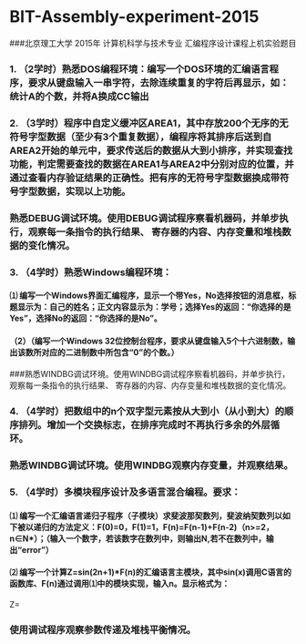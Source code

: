 # BIT-Assembly-experiment-2015
###北京理工大学 2015年 计算机科学与技术专业 汇编程序设计课程上机实验题目 

### 1.	（2学时）熟悉DOS编程环境：编写一个DOS环境的汇编语言程序，要求从键盘输入一串字符，去除连续重复的字符后再显示，如：统计A的个数，并将A换成CC输出

###  2.	（3学时）程序中自定义缓冲区AREA1，其中存放200个无序的无符号字型数据（至少有3个重复数据），编程序将其排序后送到自AREA2开始的单元中，要求传送后的数据从大到小排序，并实现查找功能，判定需要查找的数据在AREA1与AREA2中分别对应的位置，并通过查看内存验证结果的正确性。把有序的无符号字型数据换成带符号字型数据，实现以上功能。
### 熟悉DEBUG调试环境。使用DEBUG调试程序察看机器码，并单步执行，观察每一条指令的执行结果、 寄存器的内容、内存变量和堆栈数据的变化情况。

### 3.	（4学时）熟悉Windows编程环境：
#### ⑴ 编写一个Windows界面汇编程序，显示一个带Yes，No选择按钮的消息框，标题显示为：自己的姓名；正文内容显示为：学号；选择Yes的返回：“你选择的是Yes”，选择No的返回：“你选择的是No”。
#### （2）（编写一个Windows 32位控制台程序，要求从键盘输入5个十六进制数，输出该数所对应的二进制数中所包含“0”的个数。）
###熟悉WINDBG调试环境。使用WINDBG调试程序察看机器码，并单步执行，观察每一条指令的执行结果、 寄存器的内容、内存变量和堆栈数据的变化情况。

### 4.	（4学时）把数组中的n个双字型元素按从大到小（从小到大）的顺序排列。增加一个交换标志，在排序完成时不再执行多余的外层循环。
### 熟悉WINDBG调试环境。使用WINDBG观察内存变量，并观察结果。

### 5.	（4学时）多模块程序设计及多语言混合编程。要求：
#### ⑴ 编写一个汇编语言递归子程序（子模块）求斐波那契数列，斐波纳契数列以如下被以递归的方法定义：F(0)=0，F(1)=1，F(n)=F(n-1)+F(n-2)（n>=2，n∈N*）；（输入一个数字，若该数字在数列中，则输出N,若不在数列中，输出“error”）

#### ⑵ 编写一个计算Z=sin(2n+1)*F(n)的汇编语言主模块，其中sin(x)调用C语言的函数库、F(n)通过调用⑴中的模块实现，输入n。显示格式为：
Z=        

### 使用调试程序观察参数传递及堆栈平衡情况。



